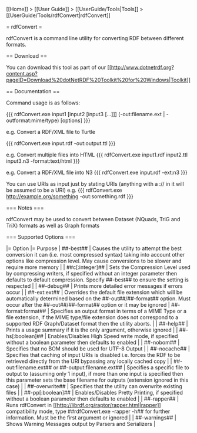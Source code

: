 [[Home]] > [[User Guide]] > [[UserGuide/Tools|Tools]] > [[UserGuide/Tools/rdfConvert|rdfConvert]]

= rdfConvert =

rdfConvert is a command line utility for converting RDF between different formats.

== Download ==

You can download this tool as part of our [[http://www.dotnetrdf.org?content.asp?pageID=Download%20dotNetRDF%20Toolkit%20for%20Windows|Toolkit]]

== Documentation ==

Command usage is as follows:

{{{
rdfConvert.exe input1 [input2 [input3 [...]]] (-out:filename.ext | -outformat:mime/type) [options]
}}}

e.g. Convert a RDF/XML file to Turtle

{{{
rdfConvert.exe input.rdf -out:output.ttl
}}}

e.g. Convert multiple files into HTML
{{{
rdfConvert.exe input1.rdf input2.ttl input3.n3 -format:text/html
}}}

e.g. Convert a RDF/XML file into N3
{{{
rdfConvert.exe input.rdf -ext:n3
}}}

You can use URIs as input just by stating URIs (anything with a :// in it will be assumed to be a URI) e.g. 
{{{
rdfConvert.exe http://example.org/something -out:something.rdf
}}}

=== Notes ===

rdfConvert may be used to convert between Dataset (NQuads, TriG and TriX) formats as well as Graph formats

=== Supported Options ===

|= Option |= Purpose
| ##-best## | Causes the utility to attempt the best conversion it can (i.e. most compressed syntax) taking into account other options like compression level. May cause conversions to be slower and require more memory |
| ##c[:integer]## | Sets the Compression Level used by compressing writers, if specified without an integer parameter then defaults to default compression. Specify ##-best## to ensure the setting is respected |
| ##-debug## | Prints more detailed error messages if errors occur |
| ##-ext:ext## | Overrides the default file extension which will be automatically determined based on the ##-out##/##-format## option. Must occur after the ##-out##/##-format## option or it may be ignored
| ##-format:format## | Specifies an output format in terms of a MIME Type or a file extension, if the MIME type/file extension does not correspond to a supported RDF Graph/Dataset format then the utility aborts. |
| ##-help## | Prints a usage summary if it is the only argument, otherwise ignored |
| ##-hs[:boolean]## | Enables/Disables High Speed write mode, if specified without a boolean parameter then defaults to enabled |
| ##-nobom## | Specifies that no BOM should be used for UTF-8 Output |
| ##-nocache## | Specifies that caching of input URIs is disabled i.e. forces the RDF to be retrieved directly from the URI bypassing any locally cached copy |
| ##-out:filename.ext## or ##-output:filename.ext## | Specifies a specific file to output to (assuming only 1 input), if more than one input is specified then this parameter sets the base filename for outputs (extension ignored in this case) |
| ##-overwrite## | Specifies that the utility can overwrite existing files |
| ##-pp[:boolean]## | Enables/Disables Pretty Printing, if specified without a boolean parameter then defaults to enabled |
| ##-rapper## | Runs rdfConvert in [[http://librdf.org/raptor/rapper.html|rapper]] compatibility mode, type ##rdfConvert.exe -rapper -h## for further information. Must be the first argument or ignored |
| ##-warnings## | Shows Warning Messages output by Parsers and Serializers |
